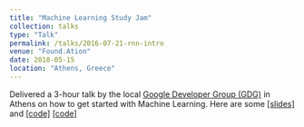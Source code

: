 ```yaml
---
title: "Machine Learning Study Jam"
collection: talks
type: "Talk"
permalink: /talks/2016-07-21-rnn-intro
venue: "Found.Ation"
date: 2018-05-15
location: "Athens, Greece"
---
```


Delivered a 3-hour talk by the local [Google Developer Group (GDG)](https://gdg.community.dev/gdg-athens/) in Athens on how to get started with Machine Learning. Here are some [[slides]](https://docs.google.com/presentation/d/1qCXuKiHQ8vrkaBGzRm6oKoU6CZxEQDGVU5WPnAzDTvA/edit?usp=sharing) and [[code]](https://drive.google.com/file/d/1yQf3jVMNIEZJpHYmwgguY7_Jjz6oOicL/view?usp=sharing) [[code]](https://drive.google.com/file/d/1qesU0G3kH6dDrWXwYBJkhGU2_cB_YkZy/view?usp=sharing)
